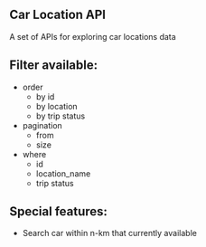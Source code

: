 ## Car Location API 
A set of APIs for exploring car locations data

## Filter available:
- order
	- by id
	- by location 
	- by trip status
- pagination
	- from
	- size
- where 
	- id
	- location_name
	- trip status


## Special features:
- Search car within n-km that currently available